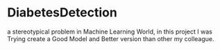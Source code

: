 # DiabetesDetection
a stereotypical problem in Machine Learning World, in this project I was Trying create a Good Model and Better version than other my colleague.
